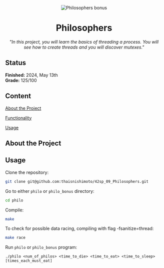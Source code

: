 <p align="center">
  <img src="https://github.com/thaisnishimoto/42-project-badges/blob/main/badges/philosophersm.png" alt="Philosophers bonus"/>
</p>

<h1 align=center>
	<b>Philosophers</b>
</h1>

<p align="center"><i>"In this project, you will learn the basics of threading a process. You will see how to create threads and you will discover mutexes."</i></p>  

<h2>
 Status
</h2>

**Finished:**  2024, May 13th <br>
**Grade:** 125/100

<h2>
Content
</h2>

[About the Project](https://github.com/thaisnishimoto/42sp_08_Minishell?tab=readme-ov-file#about-the-project)

[Functionality](https://github.com/thaisnishimoto/42sp_08_Minishell?tab=readme-ov-file#functionality)

[Usage](https://github.com/thaisnishimoto/42sp_08_Minishell?tab=readme-ov-file#usage)

<h2>
About the Project
</h2>

<h2>
Usage
</h2>

Clone the repository:
```sh
git clone git@github.com:thaisnishimoto/42sp_09_Philosophers.git
```
Go to either `philo` or `philo_bonus` directory:
```sh
cd philo
```
Compile:
```sh
make
```
To check for possible data racing, compiling with flag -fsanitize=thread:
```sh
make race
```
Run `philo` or `philo_bonus` program:
```
./philo <num_of_philos> <time_to_die> <time_to_eat> <time_to_sleep> [times_each_must_eat]
```
